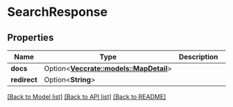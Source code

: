 # SearchResponse

## Properties

Name | Type | Description | Notes
------------ | ------------- | ------------- | -------------
**docs** | Option<[**Vec<crate::models::MapDetail>**](MapDetail.md)> |  | [optional]
**redirect** | Option<**String**> |  | [optional]

[[Back to Model list]](../README.md#documentation-for-models) [[Back to API list]](../README.md#documentation-for-api-endpoints) [[Back to README]](../README.md)


